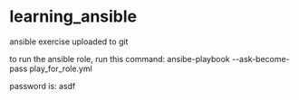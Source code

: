 # learning_ansible
ansible exercise uploaded to git


to run the ansible role, run this command:
ansibe-playbook --ask-become-pass play_for_role.yml

password is: asdf

